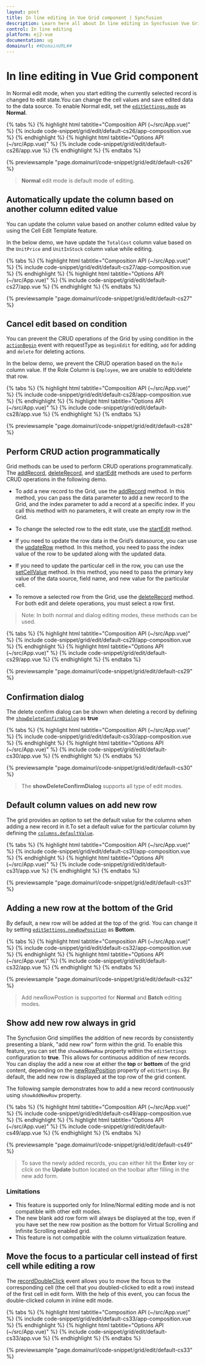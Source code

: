 ```yaml
---
layout: post
title: In line editing in Vue Grid component | Syncfusion
description: Learn here all about In line editing in Syncfusion Vue Grid component of Syncfusion Essential JS 2 and more.
control: In line editing 
platform: ej2-vue
documentation: ug
domainurl: ##DomainURL##
---
```


# In line editing in Vue Grid component

In Normal edit mode, when you start editing the currently selected record is changed to edit state.You can change the cell values and save edited data to the data source. To enable Normal edit, set the [`editSettings.mode`](https://ej2.syncfusion.com/vue/documentation/api/grid/editSettings/#mode) as **Normal**.

{% tabs %}
{% highlight html tabtitle="Composition API (~/src/App.vue)" %}
{% include code-snippet/grid/edit/default-cs26/app-composition.vue %}
{% endhighlight %}
{% highlight html tabtitle="Options API (~/src/App.vue)" %}
{% include code-snippet/grid/edit/default-cs26/app.vue %}
{% endhighlight %}
{% endtabs %}
        
{% previewsample "page.domainurl/code-snippet/grid/edit/default-cs26" %}

> **Normal** edit mode is default mode of editing.

## Automatically update the column based on another column edited value

You can update the column value based on another column edited value by using the Cell Edit Template feature.

In the below demo, we have update the `TotalCost` column value based on the `UnitPrice` and `UnitInStock` column value while editing.

{% tabs %}
{% highlight html tabtitle="Composition API (~/src/App.vue)" %}
{% include code-snippet/grid/edit/default-cs27/app-composition.vue %}
{% endhighlight %}
{% highlight html tabtitle="Options API (~/src/App.vue)" %}
{% include code-snippet/grid/edit/default-cs27/app.vue %}
{% endhighlight %}
{% endtabs %}
        
{% previewsample "page.domainurl/code-snippet/grid/edit/default-cs27" %}

## Cancel edit based on condition

You can prevent the CRUD operations of the Grid by using condition in the [`actionBegin`](https://ej2.syncfusion.com/vue/documentation/api/grid/#actionbegin) event with requestType as `beginEdit` for editing, `add` for adding and `delete` for deleting actions.

In the below demo, we prevent the CRUD operation based on the `Role` column value. If the Role Column is `Employee`, we are unable to edit/delete that row.

{% tabs %}
{% highlight html tabtitle="Composition API (~/src/App.vue)" %}
{% include code-snippet/grid/edit/default-cs28/app-composition.vue %}
{% endhighlight %}
{% highlight html tabtitle="Options API (~/src/App.vue)" %}
{% include code-snippet/grid/edit/default-cs28/app.vue %}
{% endhighlight %}
{% endtabs %}
        
{% previewsample "page.domainurl/code-snippet/grid/edit/default-cs28" %}

## Perform CRUD action programmatically

Grid methods can be used to perform CRUD operations programmatically. The [addRecord](https://ej2.syncfusion.com/vue/documentation/api/grid/#addrecord), [deleteRecord](https://ej2.syncfusion.com/vue/documentation/api/grid/#deleterecord), and [startEdit](https://ej2.syncfusion.com/vue/documentation/api/grid/#startedit) methods are used to perform CRUD operations in the following demo.

* To add a new record to the Grid, use the [addRecord](https://ej2.syncfusion.com/vue/documentation/api/grid/#addrecord) method. In this method, you can pass the data parameter to add a new record to the Grid, and the index parameter to add a record at a specific index. If you call this method with no parameters, it will create an empty row in the Grid.

* To change the selected row to the edit state, use the [startEdit](https://ej2.syncfusion.com/vue/documentation/api/grid/#startedit) method.

* If you need to update the row data in the Grid’s datasource, you can use the [updateRow](https://ej2.syncfusion.com/vue/documentation/api/grid/#updaterow) method. In this method, you need to pass the index value of the row to be updated along with the updated data.

* If you need to update the particular cell in the row, you can use the [setCellValue](https://ej2.syncfusion.com/vue/documentation/api/grid/#setcellvalue) method. In this method, you need to pass the primary key value of the data source, field name, and new value for the particular cell.

* To remove a selected row from the Grid, use the [deleteRecord](https://ej2.syncfusion.com/vue/documentation/api/grid/#deleterecord) method. For both edit and delete operations, you must select a row first.

>Note: In both normal and dialog editing modes, these methods can be used.

{% tabs %}
{% highlight html tabtitle="Composition API (~/src/App.vue)" %}
{% include code-snippet/grid/edit/default-cs29/app-composition.vue %}
{% endhighlight %}
{% highlight html tabtitle="Options API (~/src/App.vue)" %}
{% include code-snippet/grid/edit/default-cs29/app.vue %}
{% endhighlight %}
{% endtabs %}
        
{% previewsample "page.domainurl/code-snippet/grid/edit/default-cs29" %}

## Confirmation dialog

The delete confirm dialog can be shown when deleting a record by defining the
[`showDeleteConfirmDialog`](https://ej2.syncfusion.com/vue/documentation/api/grid/editSettings/#showdeleteconfirmdialog) as **true**

{% tabs %}
{% highlight html tabtitle="Composition API (~/src/App.vue)" %}
{% include code-snippet/grid/edit/default-cs30/app-composition.vue %}
{% endhighlight %}
{% highlight html tabtitle="Options API (~/src/App.vue)" %}
{% include code-snippet/grid/edit/default-cs30/app.vue %}
{% endhighlight %}
{% endtabs %}
        
{% previewsample "page.domainurl/code-snippet/grid/edit/default-cs30" %}

> The **showDeleteConfirmDialog** supports all type of edit modes.

## Default column values on add new row

The grid provides an option to set the default value for the columns when adding a new record in it.To set a default value for the particular column by defining the [`columns.defaultValue`](https://ej2.syncfusion.com/vue/documentation/api/grid/column/#defaultvalue).

{% tabs %}
{% highlight html tabtitle="Composition API (~/src/App.vue)" %}
{% include code-snippet/grid/edit/default-cs31/app-composition.vue %}
{% endhighlight %}
{% highlight html tabtitle="Options API (~/src/App.vue)" %}
{% include code-snippet/grid/edit/default-cs31/app.vue %}
{% endhighlight %}
{% endtabs %}
        
{% previewsample "page.domainurl/code-snippet/grid/edit/default-cs31" %}

## Adding a new row at the bottom of the Grid

By default, a new row will be added at the top of the grid. You can change it by setting [`editSettings.newRowPosition`](https://ej2.syncfusion.com/vue/documentation/api/grid/editSettings/#newrowposition) as **Bottom**.

{% tabs %}
{% highlight html tabtitle="Composition API (~/src/App.vue)" %}
{% include code-snippet/grid/edit/default-cs32/app-composition.vue %}
{% endhighlight %}
{% highlight html tabtitle="Options API (~/src/App.vue)" %}
{% include code-snippet/grid/edit/default-cs32/app.vue %}
{% endhighlight %}
{% endtabs %}
        
{% previewsample "page.domainurl/code-snippet/grid/edit/default-cs32" %}

> Add newRowPostion is supported for **Normal** and **Batch** editing modes.

## Show add new row always in grid

The Syncfusion Grid simplifies the addition of new records by consistently presenting a blank, "add new row" form within the grid. To enable this feature, you can set the `showAddNewRow` property within the `editSettings` configuration to **true**. This allows for continuous addition of new records. You can display the add a new row at either the **top** or **bottom** of the grid content, depending on the [newRowPosition](https://ej2.syncfusion.com/vue/documentation/api/grid/editSettings/#newrowposition) property of `editSettings`. By default, the add new row is displayed at the top row of the grid content.

The following sample demonstrates how to add a new record continuously using `showAddNewRow` property.

{% tabs %}
{% highlight html tabtitle="Composition API (~/src/App.vue)" %}
{% include code-snippet/grid/edit/default-cs49/app-composition.vue %}
{% endhighlight %}
{% highlight html tabtitle="Options API (~/src/App.vue)" %}
{% include code-snippet/grid/edit/default-cs49/app.vue %}
{% endhighlight %}
{% endtabs %}
        
{% previewsample "page.domainurl/code-snippet/grid/edit/default-cs49" %}

> To save the newly added records, you can either hit the **Enter** key or click on the **Update** button located on the toolbar after filling in the new add form.

### Limitations

* This feature is supported only for Inline/Normal editing mode and is not compatible with other edit modes.
* The new blank add row form will always be displayed at the top, even if you have set the new row position as the bottom for Virtual Scrolling and Infinite Scrolling enabled grid.
* This feature is not compatible with the column virtualization feature.

## Move the focus to a particular cell instead of first cell while editing a row

The [recordDoubleClick](https://ej2.syncfusion.com/vue/documentation/api/grid/#recordDoubleClick) event allows you to move the focus to the corresponding cell (the cell that you doubled-clicked to edit a row) instead of the first cell in edit form. With the help of this event, you can focus the double-clicked column in inline edit mode.

{% tabs %}
{% highlight html tabtitle="Composition API (~/src/App.vue)" %}
{% include code-snippet/grid/edit/default-cs33/app-composition.vue %}
{% endhighlight %}
{% highlight html tabtitle="Options API (~/src/App.vue)" %}
{% include code-snippet/grid/edit/default-cs33/app.vue %}
{% endhighlight %}
{% endtabs %}
        
{% previewsample "page.domainurl/code-snippet/grid/edit/default-cs33" %}